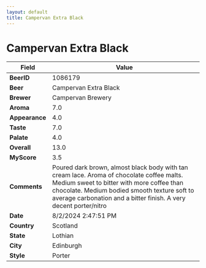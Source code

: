 ```yaml
---
layout: default
title: Campervan Extra Black
---
```


# Campervan Extra Black

| Field         | Value     |
|---------------|-----------|
| **BeerID** | 1086179 |
| **Beer** | Campervan Extra Black |
| **Brewer** | Campervan Brewery |
| **Aroma** | 7.0 |
| **Appearance** | 4.0 |
| **Taste** | 7.0 |
| **Palate** | 4.0 |
| **Overall** | 13.0 |
| **MyScore** | 3.5 |
| **Comments** | Poured dark brown, almost black body with tan cream lace.  Aroma of chocolate coffee malts.  Medium sweet to bitter with more coffee than chocolate. Medium bodied smooth texture soft to average carbonation and a bitter finish.  A very decent porter/nitro  |
| **Date** | 8/2/2024 2:47:51 PM |
| **Country** | Scotland |
| **State** | Lothian |
| **City** | Edinburgh |
| **Style** | Porter |
